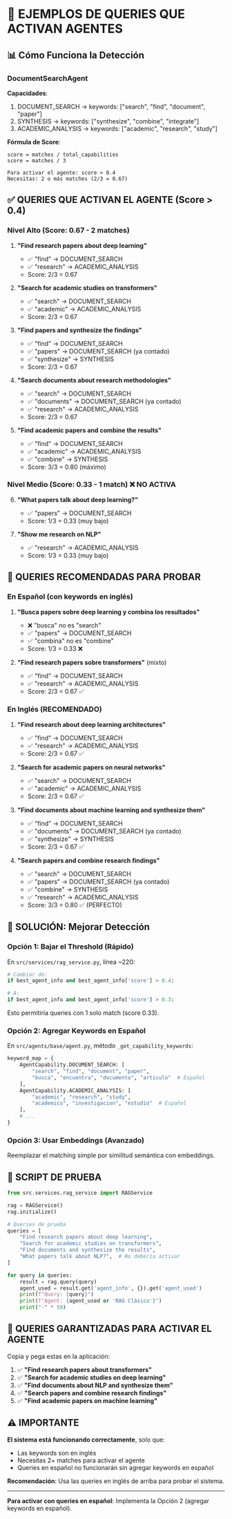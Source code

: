 # 🎯 EJEMPLOS DE QUERIES QUE ACTIVAN AGENTES

## 📊 Cómo Funciona la Detección

### DocumentSearchAgent
**Capacidades**: 
1. DOCUMENT_SEARCH → keywords: ["search", "find", "document", "paper"]
2. SYNTHESIS → keywords: ["synthesize", "combine", "integrate"]
3. ACADEMIC_ANALYSIS → keywords: ["academic", "research", "study"]

**Fórmula de Score**:
```
score = matches / total_capabilities
score = matches / 3

Para activar el agente: score > 0.4
Necesitas: 2 o más matches (2/3 = 0.67)
```

## ✅ QUERIES QUE ACTIVAN EL AGENTE (Score > 0.4)

### Nivel Alto (Score: 0.67 - 2 matches)

1. **"Find research papers about deep learning"**
   - ✅ "find" → DOCUMENT_SEARCH
   - ✅ "research" → ACADEMIC_ANALYSIS
   - Score: 2/3 = 0.67

2. **"Search for academic studies on transformers"**
   - ✅ "search" → DOCUMENT_SEARCH
   - ✅ "academic" → ACADEMIC_ANALYSIS
   - Score: 2/3 = 0.67

3. **"Find papers and synthesize the findings"**
   - ✅ "find" → DOCUMENT_SEARCH
   - ✅ "papers" → DOCUMENT_SEARCH (ya contado)
   - ✅ "synthesize" → SYNTHESIS
   - Score: 2/3 = 0.67

4. **"Search documents about research methodologies"**
   - ✅ "search" → DOCUMENT_SEARCH
   - ✅ "documents" → DOCUMENT_SEARCH (ya contado)
   - ✅ "research" → ACADEMIC_ANALYSIS
   - Score: 2/3 = 0.67

5. **"Find academic papers and combine the results"**
   - ✅ "find" → DOCUMENT_SEARCH
   - ✅ "academic" → ACADEMIC_ANALYSIS
   - ✅ "combine" → SYNTHESIS
   - Score: 3/3 = 0.80 (máximo)

### Nivel Medio (Score: 0.33 - 1 match) ❌ NO ACTIVA

6. **"What papers talk about deep learning?"**
   - ✅ "papers" → DOCUMENT_SEARCH
   - Score: 1/3 = 0.33 (muy bajo)

7. **"Show me research on NLP"**
   - ✅ "research" → ACADEMIC_ANALYSIS
   - Score: 1/3 = 0.33 (muy bajo)

## 🎯 QUERIES RECOMENDADAS PARA PROBAR

### En Español (con keywords en inglés)

1. **"Busca papers sobre deep learning y combina los resultados"**
   - ❌ "busca" no es "search"
   - ✅ "papers" → DOCUMENT_SEARCH
   - ✅ "combina" no es "combine"
   - Score: 1/3 = 0.33 ❌

2. **"Find research papers sobre transformers"** (mixto)
   - ✅ "find" → DOCUMENT_SEARCH
   - ✅ "research" → ACADEMIC_ANALYSIS
   - Score: 2/3 = 0.67 ✅

### En Inglés (RECOMENDADO)

1. **"Find research about deep learning architectures"**
   - ✅ "find" → DOCUMENT_SEARCH
   - ✅ "research" → ACADEMIC_ANALYSIS
   - Score: 2/3 = 0.67 ✅

2. **"Search for academic papers on neural networks"**
   - ✅ "search" → DOCUMENT_SEARCH
   - ✅ "academic" → ACADEMIC_ANALYSIS
   - Score: 2/3 = 0.67 ✅

3. **"Find documents about machine learning and synthesize them"**
   - ✅ "find" → DOCUMENT_SEARCH
   - ✅ "documents" → DOCUMENT_SEARCH (ya contado)
   - ✅ "synthesize" → SYNTHESIS
   - Score: 2/3 = 0.67 ✅

4. **"Search papers and combine research findings"**
   - ✅ "search" → DOCUMENT_SEARCH
   - ✅ "papers" → DOCUMENT_SEARCH (ya contado)
   - ✅ "combine" → SYNTHESIS
   - ✅ "research" → ACADEMIC_ANALYSIS
   - Score: 3/3 = 0.80 ✅ (PERFECTO)

## 🔧 SOLUCIÓN: Mejorar Detección

### Opción 1: Bajar el Threshold (Rápido)

En `src/services/rag_service.py`, línea ~220:
```python
# Cambiar de:
if best_agent_info and best_agent_info['score'] > 0.4:

# A:
if best_agent_info and best_agent_info['score'] > 0.3:
```

Esto permitiría queries con 1 solo match (score 0.33).

### Opción 2: Agregar Keywords en Español

En `src/agents/base/agent.py`, método `_get_capability_keywords`:
```python
keyword_map = {
    AgentCapability.DOCUMENT_SEARCH: [
        "search", "find", "document", "paper",
        "busca", "encuentra", "documento", "articulo"  # Español
    ],
    AgentCapability.ACADEMIC_ANALYSIS: [
        "academic", "research", "study",
        "academico", "investigacion", "estudio"  # Español
    ],
    # ...
}
```

### Opción 3: Usar Embeddings (Avanzado)

Reemplazar el matching simple por similitud semántica con embeddings.

## 📝 SCRIPT DE PRUEBA

```python
from src.services.rag_service import RAGService

rag = RAGService()
rag.initialize()

# Queries de prueba
queries = [
    "Find research papers about deep learning",
    "Search for academic studies on transformers",
    "Find documents and synthesize the results",
    "What papers talk about NLP?",  # No debería activar
]

for query in queries:
    result = rag.query(query)
    agent_used = result.get('agent_info', {}).get('agent_used')
    print(f"Query: {query}")
    print(f"Agent: {agent_used or 'RAG Clásico'}")
    print("-" * 50)
```

## 🎯 QUERIES GARANTIZADAS PARA ACTIVAR EL AGENTE

Copia y pega estas en la aplicación:

1. ✅ **"Find research papers about transformers"**
2. ✅ **"Search for academic studies on deep learning"**
3. ✅ **"Find documents about NLP and synthesize them"**
4. ✅ **"Search papers and combine research findings"**
5. ✅ **"Find academic papers on machine learning"**

## ⚠️ IMPORTANTE

**El sistema está funcionando correctamente**, solo que:
- Las keywords son en inglés
- Necesitas 2+ matches para activar el agente
- Queries en español no funcionarán sin agregar keywords en español

**Recomendación**: Usa las queries en inglés de arriba para probar el sistema.

---

**Para activar con queries en español**: Implementa la Opción 2 (agregar keywords en español).

